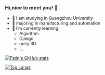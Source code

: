 ### Hi,nice to meet you! 👋

<!--
**ZhangChuhe/ZhangChuhe** is a ✨ _special_ ✨ repository because its `README.md` (this file) appears on your GitHub profile.

Here are some ideas to get you started:
- 👯 I’m looking to collaborate on ...
- 🤔 I’m looking for help with ...
- 💬 Ask me about ...
- 📫 How to reach me: ...
- 😄 Pronouns: ...
- ⚡ Fun fact: ...
-->
- 🏫 I am studying in Guangzhou University 
- 🔭 majoring in manufacturing and automation
- 🌱 I’m currently learning 
  - Algorithm
  - Django
  - unity 3D
  - ...



[![Fatin's GitHub stats](https://github-readme-stats.vercel.app/api?username=ZhangChuhe)](https://github.com/anuraghazra/github-readme-stats)

[![Top Langs](https://github-readme-stats.vercel.app/api/top-langs/?username=ZhangChuhe&hide=css&layout=compact&theme=onedark&langs_count=10)](https://github.com/shevonkuan/github-readme-stats)
